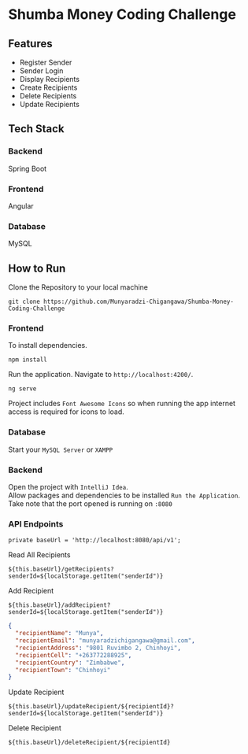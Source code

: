 
# Shumba Money Coding Challenge

## Features
- Register Sender
- Sender Login
- Display Recipients
- Create Recipients
- Delete Recipients
- Update Recipients

## Tech Stack
<p align="left">
  <h3>Backend</h3> Spring Boot
    <h3>Frontend</h3> Angular
  <h3>Database</h3> MySQL

  
  ## How to Run 
  
  Clone the Repository to your local machine
  ```console  
git clone https://github.com/Munyaradzi-Chigangawa/Shumba-Money-Coding-Challenge
```

  ### Frontend
  
  To install dependencies.
```console  
npm install
```
  
Run the application. Navigate to `http://localhost:4200/`.
  ```console  
ng serve
```
  Project includes `Font Awesome Icons` so when running the app internet access is required for icons to load.
  
  ### Database 
  Start your `MySQL Server` or `XAMPP`
  
  ### Backend
  Open the project with `IntelliJ Idea`.
  <br> 
  Allow packages and dependencies to be installed
  `Run the Application`.
  Take note that the port opened is running on `:8080`
  
  ### API Endpoints
  ```
  private baseUrl = 'http://localhost:8080/api/v1';
  
  ```
  
  Read All Recipients
  ```
  ${this.baseUrl}/getRecipients?senderId=${localStorage.getItem("senderId")}
  ```
  
  Add Recipient
  ```
  ${this.baseUrl}/addRecipient?senderId=${localStorage.getItem("senderId")}
  ```
  
  ``` JSON
  {
    "recipientName": "Munya",
    "recipientEmail": "munyaradzichigangawa@gmail.com",
    "recipientAddress": "9801 Ruvimbo 2, Chinhoyi",
    "recipientCell": "+263772288925",
    "recipientCountry": "Zimbabwe",
    "recipientTown": "Chinhoyi"
}
```
  
  Update Recipient
 ```
 ${this.baseUrl}/updateRecipient/${recipientId}?senderId=${localStorage.getItem("senderId")}
 ```
 
 Delete Recipient
 ```
 ${this.baseUrl}/deleteRecipient/${recipientId}
 ```
 
 
 
  
 
